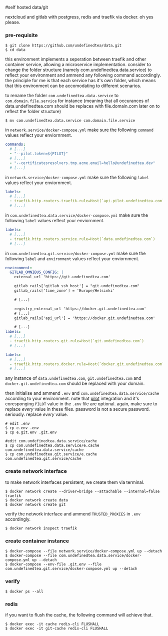 #self hosted data/git

nextcloud and gitlab with postgress, redis and traefik via docker. oh yes please.

### pre-requisite
```shell
$ git clone https://github.com/undefinedtea/data.git
$ cd data
```

this environment implements a seperation between traefik and other container service, allowing a microservice implementation.
consider to change the folder structure (namely com.undefinedtea.data.service) to reflect your environment and ammend any following command accordingly. the principle for me is that each service has it's own folder, which means that this environment can be accomodating to different scenarios.

to rename the folder `com.undefinedtea.data.service` to `com.domain.file.service` for instance (meaning that all occurances of data.undefinedtea.com should be replaces with file.domain.com later on to reflect the folder structure)
```shell
$ mv com.undefinedtea.data.service com.domain.file.service
```

in `network.service/docker-compose.yml` make sure the following `command` values reflect your enviornment.
```yml
commands:
  # [...]
  - "--pilot.token=${PILOT}"
  # [...]
  - "--certificatesresolvers.tmp.acme.email=hello@undefinedtea.dev"
  # [...]
```

in `network.service/docker-compose.yml` make sure the following `label` values reflect your enviornment.
```yml
labels:
  # [...]
  - traefik.http.routers.traefik.rule=Host(`api-pilot.undefinedtea.com`)
  # [...]
```

in `com.undefinedtea.data.service/docker-compose.yml` make sure the following `label` values reflect your enviornment.
```yml
labels:
  # [...]
  - traefik.http.routers.service.rule=Host(`data.undefinedtea.com`)
  # [...]
```

in `com.undefinedtea.git.service/docker-compose.yml` make sure the following `label` and `environment` values reflect your enviornment.
```yml
environment:
  GITLAB_OMNIBUS_CONFIG: |
    external_url 'https://git.undefinedtea.com'

    gitlab_rails['gitlab_ssh_host'] = "git.undefinedtea.com"
    gitlab_rails['time_zone'] = 'Europe/Helsinki'

    # [...]

    registry_external_url 'https://docker.git.undefinedtea.com'
    # [...]
    gitlab_rails['api_url'] = 'https://docker.git.undefinedtea.com'

    # [...]
labels:
  # [...]
  - traefik.http.routers.git.rule=Host(`git.undefinedtea.com`)
  # [...]

labels:
  # [...]
  - traefik.http.routers.docker.rule=Host(`docker.git.undefinedtea.com`)
  # [...]
```

any instance of `data.undefinedtea.com`, `git.undefinedtea.com` and `docker.git.undefinedtea.com` should be replaced with your domain.

then initialise and ammend `.env` and `com.undefinedtea.data.service/cache` according to your environment. note that [pilot][1] integration and it's coresponging `PILOT` value in the `.env` file are optional. again, make sure to replace _every_ value in these files. password is not a secure password. seriously. replace _every_ value.
```shell
# edit .env
$ cp e.env .env
$ cp e.git.env .git.env

#edit com.undefinedtea.data.service/cache
$ cp com.undefinedtea.data.service/e.cache com.undefinedtea.data.service/cache
$ cp com.undefinedtea.git.service/e.cache com.undefinedtea.git.service/cache
```

### create network interface
to make network interfaces persistent, we create them via terminal.
```shell
$ docker network create --driver=bridge --attachable --internal=false traefik
$ docker network create data
$ docker network create git
```

verify the network interface and ammend `TRUSTED_PROXIES` in `.env` accordingly.
```shell
$ docker network inspect traefik
```

### create container instance
```shell
$ docker-compose --file network.service/docker-compose.yml up --detach
$ docker-compose --file com.undefinedtea.data.service/docker-compose.yml up --detach
$ docker-compose --env-file .git.env --file com.undefinedtea.git.service/docker-compose.yml up --detach
```

### verify
```shell
$ docker ps --all
```

### redis
if you want to flush the cache, the following command will achieve that.
```shell
$ docker exec -it cache redis-cli FLUSHALL
$ docker exec -it git-cache redis-cli FLUSHALL
```



[1]: https://traefik.io/traefik-pilot/
